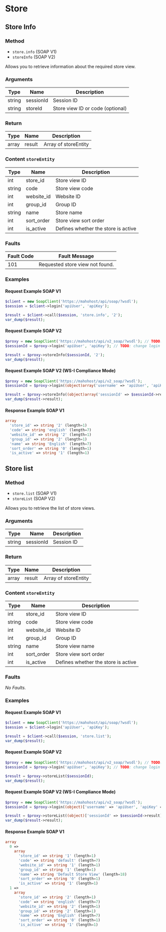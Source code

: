 # Store

## Store Info

### Method

- `store.info` (SOAP V1)
- `storeInfo` (SOAP V2)

Allows you to retrieve information about the required store view.

### Arguments

| Type   | Name      | Description                      |
|--------|-----------|----------------------------------|
| string | sessionId | Session ID                       |
| string | storeId   | Store view ID or code (optional) |

### Return

| Type  | Name   | Description          |
|-------|--------|----------------------|
| array | result | Array of storeEntity |

### Content `storeEntity`

| Type   | Name       | Description                         |
|--------|------------|-------------------------------------|
| int    | store_id   | Store view ID                       |
| string | code       | Store view code                     |
| int    | website_id | Website ID                          |
| int    | group_id   | Group ID                            |
| string | name       | Store name                          |
| int    | sort_order | Store view sort order               |
| int    | is_active  | Defines whether the store is active |

### Faults

| Fault Code | Fault Message                   |
|------------|---------------------------------|
| 101        | Requested store view not found. |

### Examples

#### Request Example SOAP V1

```php
$client = new SoapClient('https://mahohost/api/soap/?wsdl');
$session = $client->login('apiUser', 'apiKey');

$result = $client->call($session, 'store.info', '2');
var_dump($result);
```

#### Request Example SOAP V2

```php
$proxy = new SoapClient('https://mahohost/api/v2_soap/?wsdl'); // TODO: change url
$sessionId = $proxy->login('apiUser', 'apiKey'); // TODO: change login and pwd if necessary

$result = $proxy->storeInfo($sessionId, '2');
var_dump($result);
```

#### Request Example SOAP V2 (WS-I Compliance Mode)

```php
$proxy = new SoapClient('https://mahohost/api/v2_soap/?wsdl'); 
$sessionId = $proxy->login((object)array('username' => 'apiUser', 'apiKey' => 'apiKey'));

$result = $proxy->storeInfo((object)array('sessionId' => $sessionId->result, 'storeId' => '2'));
var_dump($result->result);
```

#### Response Example SOAP V1

```php
array
  'store_id' => string '2' (length=1)
  'code' => string 'english' (length=7)
  'website_id' => string '2' (length=1)
  'group_id' => string '2' (length=1)
  'name' => string 'English' (length=7)
  'sort_order' => string '0' (length=1)
  'is_active' => string '1' (length=1)
```

## Store list

### Method

- `store.list` (SOAP V1)
- `storeList` (SOAP V2)

Allows you to retrieve the list of store views.

### Arguments

| Type   | Name      | Description |
|--------|-----------|-------------|
| string | sessionId | Session ID  |

### Return

| Type  | Name   | Description          |
|-------|--------|----------------------|
| array | result | Array of storeEntity |

### Content `storeEntity`

| Type   | Name       | Description                         |
|--------|------------|-------------------------------------|
| int    | store_id   | Store view ID                       |
| string | code       | Store view code                     |
| int    | website_id | Website ID                          |
| int    | group_id   | Group ID                            |
| string | name       | Store view name                     |
| int    | sort_order | Store view sort order               |
| int    | is_active  | Defines whether the store is active |

### Faults

_No Faults._

### Examples

#### Request Example SOAP V1

```php
$client = new SoapClient('https://mahohost/api/soap/?wsdl');
$session = $client->login('apiUser', 'apiKey');

$result = $client->call($session, 'store.list');
var_dump($result);
```

#### Request Example SOAP V2

```php
$proxy = new SoapClient('https://mahohost/api/v2_soap/?wsdl'); // TODO: change url
$sessionId = $proxy->login('apiUser', 'apiKey'); // TODO: change login and pwd if necessary

$result = $proxy->storeList($sessionId);
var_dump($result);
```

#### Request Example SOAP V2 (WS-I Compliance Mode)

```php
$proxy = new SoapClient('https://mahohost/api/v2_soap/?wsdl'); 
$sessionId = $proxy->login((object)['username' => 'apiUser', 'apiKey' => 'apiKey']);

$result = $proxy->storeList((object)['sessionId' => $sessionId->result]);
var_dump($result->result);
```

#### Response Example SOAP V1

```php
array
  0 =>
    array
      'store_id' => string '1' (length=1)
      'code' => string 'default' (length=7)
      'website_id' => string '1' (length=1)
      'group_id' => string '1' (length=1)
      'name' => string 'Default Store View' (length=18)
      'sort_order' => string '0' (length=1)
      'is_active' => string '1' (length=1)
  1 =>
    array
      'store_id' => string '2' (length=1)
      'code' => string 'english' (length=7)
      'website_id' => string '2' (length=1)
      'group_id' => string '2' (length=1)
      'name' => string 'English' (length=7)
      'sort_order' => string '0' (length=1)
      'is_active' => string '1' (length=1)
```
